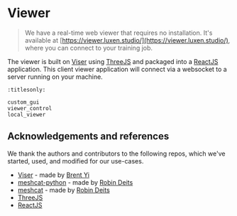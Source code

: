 # Viewer

> We have a real-time web viewer that requires no installation. It's available at [https://viewer.luxen.studio/](https://viewer.luxen.studio/), where you can connect to your training job.

The viewer is built on [Viser](https://github.com/luxenstudio-project/viser) using [ThreeJS](https://threejs.org/) and packaged into a [ReactJS](https://reactjs.org/) application. This client viewer application will connect via a websocket to a server running on your machine.

```{toctree}
:titlesonly:

custom_gui
viewer_control
local_viewer
```

## Acknowledgements and references

We thank the authors and contributors to the following repos, which we've started, used, and modified for our use-cases.

- [Viser](https://github.com/brentyi/viser/) - made by [Brent Yi](https://github.com/brentyi)
- [meshcat-python](https://github.com/rdeits/meshcat-python) - made by [Robin Deits](https://github.com/rdeits)
- [meshcat](https://github.com/rdeits/meshcat) - made by [Robin Deits](https://github.com/rdeits)
- [ThreeJS](https://threejs.org/)
- [ReactJS](https://reactjs.org/)
